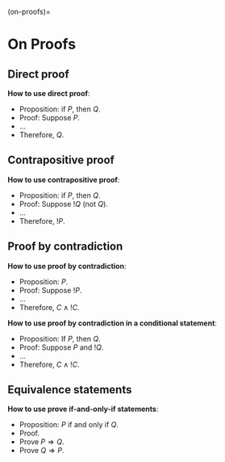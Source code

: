 (on-proofs)=
# On Proofs

## Direct proof

**How to use direct proof**:
- Proposition: if $P$, then $Q$.
- Proof: Suppose $P$.
- ...
- Therefore, $Q$.

## Contrapositive proof

**How to use contrapositive proof**:
- Proposition: if $P$, then $Q$.
- Proof: Suppose $!Q$ (not $Q$).
- ...
- Therefore, $!P$.

## Proof by contradiction

**How to use proof by contradiction**:
- Proposition: $P$.
- Proof: Suppose $!P$.
- ...
- Therefore, $C \wedge !C$.

**How to use proof by contradiction in a conditional statement**:
- Proposition: If $P$, then $Q$.
- Proof: Suppose $P$ and $!Q$.
- ...
- Therefore, $C \wedge !C$.

## Equivalence statements

**How to use prove if-and-only-if statements**:
- Proposition: $P$ if and only if $Q$.
- Proof.
- Prove $P \Rightarrow Q$.
- Prove $Q \Rightarrow P$.

